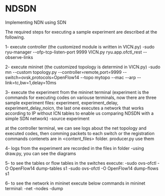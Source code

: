 # NDSDN
Implementing NDN using SDN

The required steps for executing a sample experiment are described at the following.

1- execute controller (the customized module is written in VICN.py)
   -sudo ryu-manager --ofp-tcp-listen-port 9999 VICN.py  ryu.app.ofctl_rest --observe-links

2- execute mininet    (the customized topology is determind in VICN.py)
   -sudo mn --custom topology.py --controller=remote,port=9999 --switch=ovsk,protocols=OpenFlow14 --topo mytopo --mac --arp --link=tc,bw=1,delay=10ms

3- execute the experiment from the mininet terminal (experiment is the commands for executing codes on variouse terminals, now there are three sample experiment files: experiment, experiment_delay, experiment_delay_noicn, the last one executes a network that works according to IP without ICN tables to enable us comparing NDSDN with a simple SDN network)
   -source experiment

at the controller terminal, we can see logs about the net topology and executed codes, then comming packets to each switch or the registration commands
contenets are in <content_files> folder. producer.py use them
	
4- logs from the experiment are recorded in the files in <Out> folder
   -using draw.py, you can see the diagrams

5- to see the tables or flow tables in the switches execute:
   -sudo ovs-ofctl -O OpenFlow14  dump-tables s1
   -sudo ovs-ofctl -O OpenFlow14  dump-flows s1

6- to see the network in mininet execute below commands in mininet terminal:
   -net
   -nodes
   -dump
